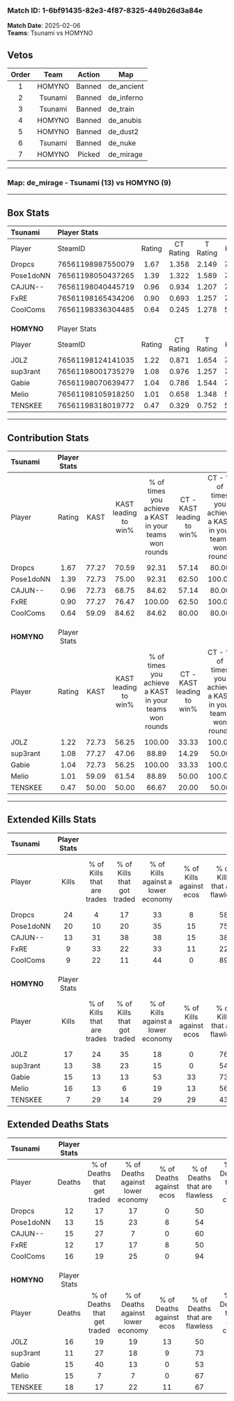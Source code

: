 ### Match ID: 1-6bf91435-82e3-4f87-8325-449b26d3a84e  
**Match Date**: 2025-02-06  
**Teams**: Tsunami vs HOMYNO  

## Vetos  

| Order | Team | Action | Map |
| :---: | :--: | :----: | --- |
| 1 | HOMYNO | Banned | de_ancient |
| 2 | Tsunami | Banned | de_inferno |
| 3 | Tsunami | Banned | de_train |
| 4 | HOMYNO | Banned | de_anubis |
| 5 | HOMYNO | Banned | de_dust2 |
| 6 | Tsunami | Banned | de_nuke |
| 7 | HOMYNO | Picked | de_mirage |

---  

### **Map**: de_mirage - Tsunami (13) vs HOMYNO (9)  
---  

## Box Stats  

| **Tsunami** | Player Stats      |        |           |          |       |       |       |         |        |      |     |
| :- | :- | :-: | :-: | :-: | :-: | :-: | :-: | :-: | :-: | :-: | :-: |
| Player      | SteamID           | Rating | CT Rating | T Rating | KAST  |  ADR  | Kills | Assists | Deaths | K/D  | HS% |
| Dropcs      | 76561198987550079 |  1.67  |   1.358   |  2.149   | 77.27 | 112.4 |  24   |    7    |   12   | 2.00 | 66  |
| Pose1doNN   | 76561198050437265 |  1.39  |   1.322   |  1.589   | 72.73 | 95.3  |  20   |    5    |   13   | 1.54 | 35  |
| CAJUN--     | 76561198040445719 |  0.96  |   0.934   |  1.207   | 72.73 | 62.1  |  13   |    5    |   15   | 0.87 | 15  |
| FxRE        | 76561198165434206 |  0.90  |   0.693   |  1.257   | 77.27 | 57.9  |   9   |    6    |   12   | 0.75 | 44  |
| CooIComs    | 76561198336304485 |  0.64  |   0.245   |  1.278   | 59.09 | 50.1  |   9   |    5    |   16   | 0.56 | 77  |
|             |                   |        |           |          |       |       |       |         |        |      |     |
|             |                   |        |           |          |       |       |       |         |        |      |     |
|             |                   |        |           |          |       |       |       |         |        |      |     |
| **HOMYNO**  | Player Stats      |        |           |          |       |       |       |         |        |      |     |
| Player      | SteamID           | Rating | CT Rating | T Rating | KAST  |  ADR  | Kills | Assists | Deaths | K/D  | HS% |
| J0LZ        | 76561198124141035 |  1.22  |   0.871   |  1.654   | 72.73 | 99.1  |  17   |    7    |   16   | 1.06 | 35  |
| sup3rant    | 76561198001735279 |  1.08  |   0.976   |  1.257   | 77.27 | 63.1  |  13   |    2    |   11   | 1.18 | 69  |
| Gabie       | 76561198070639477 |  1.04  |   0.786   |  1.544   | 72.73 | 63.3  |  15   |    5    |   15   | 1.00 | 40  |
| Melio       | 76561198105918250 |  1.01  |   0.658   |  1.348   | 59.09 | 77.4  |  16   |    1    |   15   | 1.07 | 56  |
| TENSKEE     | 76561198318019772 |  0.47  |   0.329   |  0.752   | 50.00 | 56.3  |   7   |    6    |   18   | 0.39 | 71  |
---  

## Contribution Stats  

| **Tsunami** | Player Stats |       |                      |                                                        |                           |                                                             |                          |                                                            |
| :- | :-: | :-: | :-: | :-: | :-: | :-: | :-: | :-: |
| Player      |    Rating    | KAST  | KAST leading to win% | % of times you achieve a KAST in your teams won rounds | CT - KAST leading to win% | CT - % of times you achieve a KAST in your teams won rounds | T - KAST leading to win% | T - % of times you achieve a KAST in your teams won rounds |
| Dropcs      |     1.67     | 77.27 |        70.59         |                         92.31                          |           57.14           |                            80.00                            |          80.00           |                           100.00                           |
| Pose1doNN   |     1.39     | 72.73 |        75.00         |                         92.31                          |           62.50           |                           100.00                            |          87.50           |                           87.50                            |
| CAJUN--     |     0.96     | 72.73 |        68.75         |                         84.62                          |           57.14           |                            80.00                            |          77.78           |                           87.50                            |
| FxRE        |     0.90     | 77.27 |        76.47         |                         100.00                         |           62.50           |                           100.00                            |          88.89           |                           100.00                           |
| CooIComs    |     0.64     | 59.09 |        84.62         |                         84.62                          |           80.00           |                            80.00                            |          87.50           |                           87.50                            |
|             |              |       |                      |                                                        |                           |                                                             |                          |                                                            |
|             |              |       |                      |                                                        |                           |                                                             |                          |                                                            |
|             |              |       |                      |                                                        |                           |                                                             |                          |                                                            |
| **HOMYNO**  | Player Stats |       |                      |                                                        |                           |                                                             |                          |                                                            |
| Player      |    Rating    | KAST  | KAST leading to win% | % of times you achieve a KAST in your teams won rounds | CT - KAST leading to win% | CT - % of times you achieve a KAST in your teams won rounds | T - KAST leading to win% | T - % of times you achieve a KAST in your teams won rounds |
| J0LZ        |     1.22     | 72.73 |        56.25         |                         100.00                         |           33.33           |                           100.00                            |          70.00           |                           100.00                           |
| sup3rant    |     1.08     | 77.27 |        47.06         |                         88.89                          |           14.29           |                            50.00                            |          70.00           |                           100.00                           |
| Gabie       |     1.04     | 72.73 |        56.25         |                         100.00                         |           33.33           |                           100.00                            |          70.00           |                           100.00                           |
| Melio       |     1.01     | 59.09 |        61.54         |                         88.89                          |           50.00           |                           100.00                            |          66.67           |                           85.71                            |
| TENSKEE     |     0.47     | 50.00 |        50.00         |                         66.67                          |           20.00           |                            50.00                            |          71.43           |                           71.43                            |
---  

## Extended Kills Stats  

| **Tsunami** | Player Stats |                            |                            |                                    |                         |                              |                                 |                                       |                    |           |
| :- | :-: | :-: | :-: | :-: | :-: | :-: | :-: | :-: | :-: | :-: |
| Player      |    Kills     | % of Kills that are trades | % of Kills that got traded | % of Kills against a lower economy | % of Kills against ecos | % of Kills that are flawless | % of Kills that are close duels | % of Kills that are assisted by flash | Pistol Round Kills | AWP Kills |
| Dropcs      |      24      |             4              |             17             |                 33                 |            8            |              58              |                8                |                   4                   |         4          |     0     |
| Pose1doNN   |      20      |             10             |             20             |                 35                 |           15            |              75              |                5                |                   5                   |         3          |     7     |
| CAJUN--     |      13      |             31             |             38             |                 38                 |           15            |              38              |                8                |                   0                   |         1          |     0     |
| FxRE        |      9       |             33             |             22             |                 33                 |           11            |              22              |               11                |                   0                   |         0          |     0     |
| CooIComs    |      9       |             22             |             11             |                 44                 |            0            |              89              |               11                |                  11                   |         2          |     0     |
|             |              |                            |                            |                                    |                         |                              |                                 |                                       |                    |           |
|             |              |                            |                            |                                    |                         |                              |                                 |                                       |                    |           |
|             |              |                            |                            |                                    |                         |                              |                                 |                                       |                    |           |
| **HOMYNO**  | Player Stats |                            |                            |                                    |                         |                              |                                 |                                       |                    |           |
| Player      |    Kills     | % of Kills that are trades | % of Kills that got traded | % of Kills against a lower economy | % of Kills against ecos | % of Kills that are flawless | % of Kills that are close duels | % of Kills that are assisted by flash | Pistol Round Kills | AWP Kills |
| J0LZ        |      17      |             24             |             35             |                 18                 |            0            |              76              |                0                |                   0                   |         0          |     0     |
| sup3rant    |      13      |             38             |             23             |                 15                 |            0            |              54              |                8                |                   0                   |         0          |     0     |
| Gabie       |      15      |             13             |             13             |                 53                 |           33            |              73              |                7                |                   7                   |         0          |     0     |
| Melio       |      16      |             13             |             6              |                 19                 |           13            |              56              |               13                |                   0                   |         1          |     3     |
| TENSKEE     |      7       |             29             |             14             |                 29                 |           29            |              43              |               43                |                  14                   |         1          |     0     |
## Extended Deaths Stats  

| **Tsunami** | Player Stats |                             |                                   |                          |                               |                            |                           |               |
| :- | :-: | :-: | :-: | :-: | :-: | :-: | :-: | :-: |
| Player      |    Deaths    | % of Deaths that get traded | % of Deaths against lower economy | % of Deaths against ecos | % of Deaths that are flawless | % of Deaths that are close | % of Deaths while blinded | Deaths to AWP |
| Dropcs      |      12      |             17              |                17                 |            0             |              50               |             17             |             0             |       0       |
| Pose1doNN   |      13      |             15              |                23                 |            8             |              54               |             8              |             0             |       0       |
| CAJUN--     |      15      |             27              |                 7                 |            0             |              60               |             13             |            13             |       0       |
| FxRE        |      12      |             17              |                17                 |            8             |              50               |             17             |             0             |       1       |
| CooIComs    |      16      |             19              |                25                 |            0             |              94               |             0              |             0             |       2       |
|             |              |                             |                                   |                          |                               |                            |                           |               |
|             |              |                             |                                   |                          |                               |                            |                           |               |
|             |              |                             |                                   |                          |                               |                            |                           |               |
| **HOMYNO**  | Player Stats |                             |                                   |                          |                               |                            |                           |               |
| Player      |    Deaths    | % of Deaths that get traded | % of Deaths against lower economy | % of Deaths against ecos | % of Deaths that are flawless | % of Deaths that are close | % of Deaths while blinded | Deaths to AWP |
| J0LZ        |      16      |             19              |                19                 |            13            |              50               |             25             |             0             |       2       |
| sup3rant    |      11      |             27              |                18                 |            9             |              73               |             0              |             9             |       0       |
| Gabie       |      15      |             40              |                13                 |            0             |              53               |             7              |             0             |       1       |
| Melio       |      15      |              7              |                 7                 |            0             |              67               |             0              |             7             |       2       |
| TENSKEE     |      18      |             17              |                22                 |            11            |              67               |             6              |             6             |       2       |
